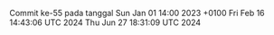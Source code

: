 Commit ke-55 pada tanggal Sun Jan 01 14:00 2023 +0100
Fri Feb 16 14:43:06 UTC 2024
Thu Jun 27 18:31:09 UTC 2024
